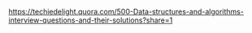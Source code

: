 https://techiedelight.quora.com/500-Data-structures-and-algorithms-interview-questions-and-their-solutions?share=1
